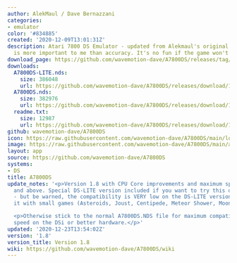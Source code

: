 ```yaml
---
author: AlekMaul / Dave Bernazzani
categories:
- emulator
color: '#834885'
created: '2020-12-09T13:01:31Z'
description: Atari 7800 DS Emulator - updated from Alekmaul's original. Playability
  is more important to me than accuracy. It's no fun if the game won't run.
download_page: https://github.com/wavemotion-dave/A7800DS/releases/tag/1.8
downloads:
  A7800DS-LITE.nds:
    size: 386048
    url: https://github.com/wavemotion-dave/A7800DS/releases/download/1.8/A7800DS-LITE.nds
  A7800DS.nds:
    size: 382976
    url: https://github.com/wavemotion-dave/A7800DS/releases/download/1.8/A7800DS.nds
  readme.txt:
    size: 12987
    url: https://github.com/wavemotion-dave/A7800DS/releases/download/1.8/readme.txt
github: wavemotion-dave/A7800DS
icon: https://raw.githubusercontent.com/wavemotion-dave/A7800DS/main/logo.bmp
image: https://raw.githubusercontent.com/wavemotion-dave/A7800DS/main/arm9/gfx/bgTop.png
layout: app
source: https://github.com/wavemotion-dave/A7800DS
systems:
- DS
title: A7800DS
update_notes: '<p>Version 1.8 with CPU Core improvements and maximum speed on DSi
  and above. Special DS-LITE version included if you want to try this on older hardware
  - but be warned, the compatibility is VERY low on the DS-LITE version so only try
  it with small games (Asteroids, Joust, Centipede, Meteor Shower, Moon Cresta, etc).</p>

  <p>Otherwise stick to the normal A7800DS.NDS file for maximum compatibility and
  speed on the DSi or better hardware.</p>'
updated: '2020-12-23T13:54:02Z'
version: '1.8'
version_title: Version 1.8
wiki: https://github.com/wavemotion-dave/A7800DS/wiki
---
```

